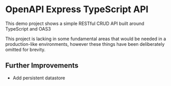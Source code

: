 # OpenAPI Express TypeScript API

This demo project shows a simple RESTful CRUD API built around TypeScript and OAS3

This project is lacking in some fundamental areas that would be needed in a production-like environments, however these things have been deliberately omitted for brevity.

## Further Improvements

- Add persistent datastore